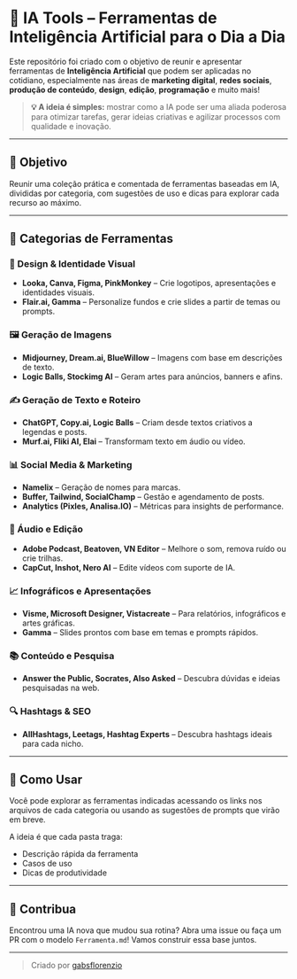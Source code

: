 # 🧠 IA Tools – Ferramentas de Inteligência Artificial para o Dia a Dia

Este repositório foi criado com o objetivo de reunir e apresentar ferramentas de **Inteligência Artificial** que podem ser aplicadas no cotidiano, especialmente nas áreas de **marketing digital**, **redes sociais**, **produção de conteúdo**, **design**, **edição**, **programação** e muito mais!

> **💡 A ideia é simples:** mostrar como a IA pode ser uma aliada poderosa para otimizar tarefas, gerar ideias criativas e agilizar processos com qualidade e inovação.

---

## 🎯 Objetivo

Reunir uma coleção prática e comentada de ferramentas baseadas em IA, divididas por categoria, com sugestões de uso e dicas para explorar cada recurso ao máximo.

---

## 📂 Categorias de Ferramentas

### 🎨 Design & Identidade Visual
- **Looka, Canva, Figma, PinkMonkey** – Crie logotipos, apresentações e identidades visuais.
- **Flair.ai, Gamma** – Personalize fundos e crie slides a partir de temas ou prompts.

### 🖼️ Geração de Imagens
- **Midjourney, Dream.ai, BlueWillow** – Imagens com base em descrições de texto.
- **Logic Balls, Stockimg AI** – Geram artes para anúncios, banners e afins.

### ✍️ Geração de Texto e Roteiro
- **ChatGPT, Copy.ai, Logic Balls** – Criam desde textos criativos a legendas e posts.
- **Murf.ai, Fliki AI, Elai** – Transformam texto em áudio ou vídeo.

### 📊 Social Media & Marketing
- **Namelix** – Geração de nomes para marcas.
- **Buffer, Tailwind, SocialChamp** – Gestão e agendamento de posts.
- **Analytics (Pixles, Analisa.IO)** – Métricas para insights de performance.

### 🎵 Áudio e Edição
- **Adobe Podcast, Beatoven, VN Editor** – Melhore o som, remova ruído ou crie trilhas.
- **CapCut, Inshot, Nero AI** – Edite vídeos com suporte de IA.

### 📈 Infográficos e Apresentações
- **Visme, Microsoft Designer, Vistacreate** – Para relatórios, infográficos e artes gráficas.
- **Gamma** – Slides prontos com base em temas e prompts rápidos.

### 📚 Conteúdo e Pesquisa
- **Answer the Public, Socrates, Also Asked** – Descubra dúvidas e ideias pesquisadas na web.

### 🔍 Hashtags & SEO
- **AllHashtags, Leetags, Hashtag Experts** – Descubra hashtags ideais para cada nicho.

---

## 🚀 Como Usar

Você pode explorar as ferramentas indicadas acessando os links nos arquivos de cada categoria ou usando as sugestões de prompts que virão em breve.

A ideia é que cada pasta traga:
- Descrição rápida da ferramenta
- Casos de uso
- Dicas de produtividade

---

## 📌 Contribua

Encontrou uma IA nova que mudou sua rotina? Abra uma issue ou faça um PR com o modelo `Ferramenta.md`! Vamos construir essa base juntos.

---

> Criado por [gabsflorenzio](https://github.com/gabsflorenzio)

